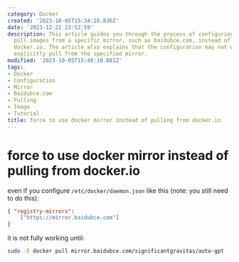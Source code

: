 ```yaml
---
category: Docker
created: '2023-10-05T15:34:18.836Z'
date: '2023-12-22 23:52:59'
description: This article guides you through the process of configuring Docker to
  pull images from a specific mirror, such as baidubce.com, instead of the default
  docker.io. The article also explains that the configuration may not work until you
  explicitly pull from the specified mirror.
modified: '2023-10-05T15:40:10.881Z'
tags:
- Docker
- Configuration
- Mirror
- Baidubce.com
- Pulling
- Image
- Tutorial
title: force to use docker mirror instead of pulling from docker.io
---
```


# force to use docker mirror instead of pulling from docker.io

even if you configure `/etc/docker/daemon.json` like this (note: you still need to do this):

```json
{ "registry-mirrors": 
	["https://mirror.baidubce.com"]
}
```

it is not fully working until:

```bash
sudo -E docker pull mirror.baidubce.com/significantgravitas/auto-gpt
```

